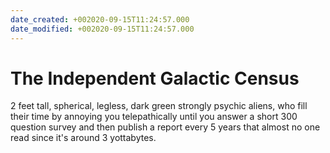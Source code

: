 ```yaml
---
date_created: +002020-09-15T11:24:57.000
date_modified: +002020-09-15T11:24:57.000
---
```


# The Independent Galactic Census

2 feet tall, spherical, legless, dark green strongly psychic aliens, who fill their time by annoying you telepathically until you answer a short 300 question survey and then publish a report every 5 years that almost no one read since it's around 3 yottabytes.
